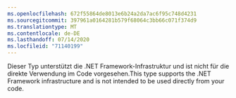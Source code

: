 ```yaml
---
ms.openlocfilehash: 672f55864de8013e6b24a2da7ac6f95c748d4231
ms.sourcegitcommit: 397961a0164281b579f68064c3bb66c071f374d9
ms.translationtype: MT
ms.contentlocale: de-DE
ms.lasthandoff: 07/14/2020
ms.locfileid: "71140199"
---
```

<span data-ttu-id="3692d-101">Dieser Typ unterstützt die .NET Framework-Infrastruktur und ist nicht für die direkte Verwendung im Code vorgesehen.</span><span class="sxs-lookup"><span data-stu-id="3692d-101">This type supports the .NET Framework infrastructure and is not intended to be used directly from your code.</span></span>